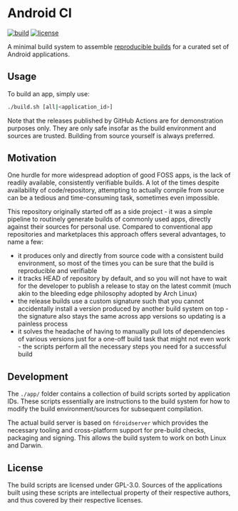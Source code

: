 # Android CI

[![build](https://img.shields.io/github/actions/workflow/status/jqssun/android-ci/build.yml)](https://github.com/jqssun/android-ci/actions/workflows/build.yml)
[![license](https://img.shields.io/badge/License-GPLv3-blue.svg)](https://github.com/jqssun/android-ci/blob/master/LICENSE)

A minimal build system to assemble [reproducible builds](https://reproducible-builds.org/) for a curated set of Android applications.

## Usage

To build an app, simply use:
```bash 
./build.sh [all|<application_id>]
```
Note that the releases published by GitHub Actions are for demonstration purposes only. They are only safe insofar as the build environment and sources are trusted. Building from source yourself is always preferred.

## Motivation

One hurdle for more widespread adoption of good FOSS apps, is the lack of readily available, consistently verifiable builds. A lot of the times despite availability of code/repository, attempting to actually compile from source can be a tedious and time-consuming task, sometimes even impossible.

This repository originally started off as a side project - it was a simple pipeline to routinely generate builds of commonly used apps, directly against their sources for personal use. Compared to conventional app repositories and marketplaces this approach offers several advantages, to name a few:

* it produces only and directly from source code with a consistent build environment, so most of the times you can be sure that the build is reproducible and verifiable
* it tracks HEAD of repository by default, and so you will not have to wait for the developer to publish a release to stay on the latest commit (much akin to the bleeding edge philosophy adopted by Arch Linux)
* the release builds use a custom signature such that you cannot accidentally install a version produced by another build system on top - the signature also stays the same across app versions so updating is a painless process
* it solves the headache of having to manually pull lots of dependencies of various versions just for a one-off build task that might not even work - the scripts perform all the necessary steps you need for a successful build

## Development

The `./app/` folder contains a collection of build scripts sorted by application IDs. These scripts essentially are instructions to the build system for how to modify the build environment/sources for subsequent compilation.

The actual build server is based on `fdroidserver` which provides the necessary tooling and cross-platform support for pre-build checks, packaging and signing. This allows the build system to work on both Linux and Darwin.


## License

The build scripts are licensed under GPL-3.0. Sources of the applications built using these scripts are intellectual property of their respective authors, and thus covered by their respective licenses.
